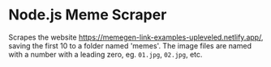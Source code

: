 # Node.js Meme Scraper

Scrapes the website https://memegen-link-examples-upleveled.netlify.app/, saving the first 10 to a folder named 'memes'. The image files are named with a number with a leading zero, eg. `01.jpg`, `02.jpg`, etc.
